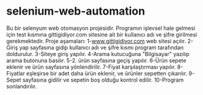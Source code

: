 # selenium-web-automation
Bu bir selenyum web otomasyon projesidir. Programın işlevsel hale gelmesi için test kısmına gittigidiyor.com sitesine ait bir kullanıcı adı ve şifre girilmesi gerekmektedir.
Proje aşamaları:
1-www.gittigidiyor.com web sitesi açılır. 
2-Giriş yap sayfasına gidip kullanıcı adı ve şifre kısmı program tarafından doldurulur.
3-Siteye giriş yapılır.
4-Arama kutucuğuna "Bilgisayar" yazılıp arama butonuna basılır.
5-2. ürün sayfasına geçiş yapılır.
6-Ürün sepete eklenir ve ürün sayfasına yönlendirilir.
7-Fiyat karşılaştırması yapılır.
8-Fiyatlar eşleşirse bir adet daha ürün eklenir, ve ürünler sepetten çıkarılır.
9-Sepet sayfasına gidilir ve sepetin boş olduğu kontrol edilir.
10-Program sonlandırılır.
